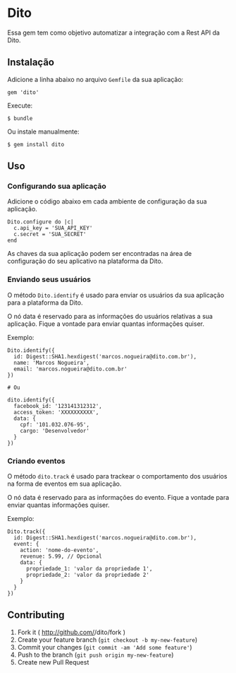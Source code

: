 # Dito

Essa gem tem como objetivo automatizar a integração com a Rest API da Dito.

## Instalação

Adicione a linha abaixo no arquivo ``Gemfile`` da sua aplicação:

    gem 'dito'

Execute:

    $ bundle

Ou instale manualmente:

    $ gem install dito

## Uso

### Configurando sua aplicação

Adicione o código abaixo em cada ambiente de configuração da sua aplicação.

    Dito.configure do |c|
      c.api_key = 'SUA_API_KEY'
      c.secret = 'SUA_SECRET'
    end

As chaves da sua aplicação podem ser encontradas na área de configuração do seu aplicativo na plataforma da Dito.

### Enviando seus usuários

O método ``Dito.identify`` é usado para enviar os usuários da sua aplicação para a plataforma da Dito.

O nó data é reservado para as informações do usuários relativas a sua aplicação. Fique a vontade para enviar quantas informações quiser.

Exemplo:
  
    Dito.identify({
      id: Digest::SHA1.hexdigest('marcos.nogueira@dito.com.br'),
      name: 'Marcos Nogueira',
      email: 'marcos.nogueira@dito.com.br'
    })

    # Ou

    dito.identify({
      facebook_id: '123141312312',
      access_token: 'XXXXXXXXXX',
      data: {
        cpf: '101.032.076-95',
        cargo: 'Desenvolvedor'
      }
    })

### Criando eventos

O método ``dito.track`` é usado para trackear o comportamento dos usuários na forma de eventos em sua aplicação.

O nó data é reservado para as informações do evento. Fique a vontade para enviar quantas informações quiser.

Exemplo:

    Dito.track({
      id: Digest::SHA1.hexdigest('marcos.nogueira@dito.com.br'),
      event: {
        action: 'nome-do-evento',
        revenue: 5.99, // Opcional
        data: {
          propriedade_1: 'valor da propriedade 1',
          propriedade_2: 'valor da propriedade 2'
        }
      }
    })

## Contributing

1. Fork it ( http://github.com/<my-github-username>/dito/fork )
2. Create your feature branch (`git checkout -b my-new-feature`)
3. Commit your changes (`git commit -am 'Add some feature'`)
4. Push to the branch (`git push origin my-new-feature`)
5. Create new Pull Request
